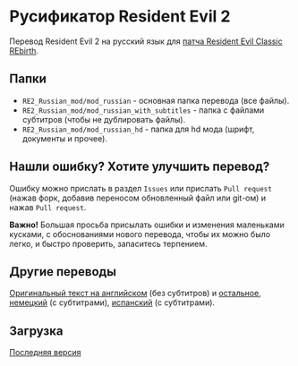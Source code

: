 # Русификатор Resident Evil 2
Перевод Resident Evil 2 на русский язык для [патча Resident Evil Classic REbirth](https://classicrebirth.com/index.php/downloads/resident-evil-2-classic-rebirth/). 

## Папки
* `RE2_Russian_mod/mod_russian` - основная папка перевода (все файлы).
* `RE2_Russian_mod/mod_russian_with_subtitles` - папка с файлами субтитров (чтобы не дублировать файлы).
* `RE2_Russian_mod/mod_russian_hd` - папка для hd мода (шрифт, документы и прочее).

## Нашли ошибку? Хотите улучшить перевод?
Ошибку можно прислать в раздел `Issues` или прислать `Pull request` (нажав форк, добавив переносом обновленный файл или git-ом) и нажав `Pull request`.

**Важно!** Большая просьба присылать ошибки и изменения маленьками кусками, с обоснованиями нового перевода, чтобы их можно было легко, и быстро проверить, запаситесь терпением.

## Другие переводы
[Оригинальный текст на английском](https://github.com/REClassicRus/RE2RusMain/tree/master/Translations/English) (без субтитров) и [остальное](https://github.com/Gemini-Loboto3/RE2-Mod-SDK/tree/master/xml), [немецкий](https://www.nexusmods.com/residentevil21998/mods/9) (с субтитрами), [испанский](https://www.nexusmods.com/residentevil21998/mods/2) (с субтитрами).

## Загрузка
[Последняя версия](https://github.com/REClassicRus/RE2RusMain/archive/refs/heads/master.zip)
